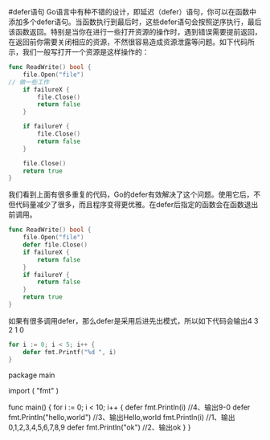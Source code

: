 #defer语句
Go语言中有种不错的设计，即延迟（defer）语句，你可以在函数中添加多个defer语句。当函数执行到最后时，这些defer语句会按照逆序执行，最后该函数返回。特别是当你在进行一些打开资源的操作时，遇到错误需要提前返回，在返回前你需要关闭相应的资源，不然很容易造成资源泄露等问题。如下代码所示，我们一般写打开一个资源是这样操作的：
```go
func ReadWrite() bool {
    file.Open("file")
// 做一些工作
    if failureX {
        file.Close()
        return false
    }

    if failureY {
        file.Close()
        return false
    }

    file.Close()
    return true
}
```
我们看到上面有很多重复的代码，Go的defer有效解决了这个问题。使用它后，不但代码量减少了很多，而且程序变得更优雅。在defer后指定的函数会在函数退出前调用。
```go
func ReadWrite() bool {
    file.Open("file")
    defer file.Close()
    if failureX {
        return false
    }
    if failureY {
        return false
    }
    return true
}
```
如果有很多调用defer，那么defer是采用后进先出模式，所以如下代码会输出4 3 2 1 0
```go
for i := 0; i < 5; i++ {
    defer fmt.Printf("%d ", i)
}
```
package main

import (
    "fmt"
)

func main() {
    for i := 0; i < 10; i++ {
        defer fmt.Println(i)                //4、输出9-0
        defer fmt.Println("hello,world")    //3、输出Hello,world
        fmt.Println(i)                      //1、输出0,1,2,3,4,5,6,7,8,9
        defer fmt.Println("ok")             //2、输出ok
    }
}
```
